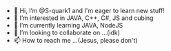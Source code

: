 - 👋 Hi, I’m @S-quark1 and I'm eager to learn new stuff!
- 👀 I’m interested in JAVA, C++, C#, JS and cubing
- 🌱 I’m currently learning JAVA, NodeJS
- 💞️ I’m looking to collaborate on ...(idk)
- 📫 How to reach me ...(Jesus, please don't)

<!---
S-quark1/S-quark1 is a ✨ special ✨ repository because its `README.md` (this file) appears on your GitHub profile.
You can click the Preview link to take a look at your changes.
--->
